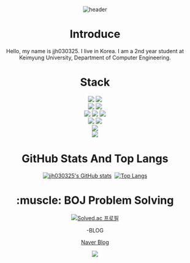 <div align="center">

  ![header](https://capsule-render.vercel.app/api?type=waving&text=Hello%20World)

  <h1>Introduce</h1>
  
  Hello, my name is jjh030325. I live in Korea. I am a 2nd year student at Keimyung University, Department of Computer Engineering.

  <h1>Stack</h1>

  <img src="https://img.shields.io/badge/C-A8B9CC?style=for-the-badge&logo=c&logoColor=white">
  <img src="https://img.shields.io/badge/C++-00599C?style=for-the-badge&logo=cplusplus&logoColor=white">
  <br>

  <img src="https://img.shields.io/badge/Python-3776AB?style=for-the-badge&logo=Python&logoColor=white">
  <img src="https://img.shields.io/badge/Java-007396?style=flat-square&logo=java&logoColor=white"/>
  <br>

  <img src="https://img.shields.io/badge/Java_Scripts-F7DF1E?style=for-the-badge&logo=javascript&logoColor=white">
  <img src="https://img.shields.io/badge/CSS-1572B6?style=for-the-badge&logo=css3&logoColor=white">
  <img src="https://img.shields.io/badge/HTML-E34F26?style=for-the-badge&logo=html5&logoColor=white">
  <br>
  
  <img src="https://img.shields.io/badge/GitHub-181717?style=for-the-badge&logo=github&logoColor=white">
  <img src="https://img.shields.io/badge/Git-F05032?style=for-the-badge&logo=git&logoColor=white">
  <br>
  
  <img src="https://img.shields.io/badge/Unity-000000?style=for-the-badge&logo=unity&logoColor=white">
  <br>
  
  <img src="https://img.shields.io/badge/Linux-FCC624?style=for-the-badge&logo=linux&logoColor=white">
  <br>
  <h1>GitHub Stats And Top Langs</h1>
  
  [![jjh030325's GitHub stats](https://github-readme-stats.vercel.app/api?username=jjh030325&count-private=true&theme=dark)](https://github.com/jjh030325/github-readme-stats)
﻿  [![Top Langs](https://github-readme-stats.vercel.app/api/top-langs/?username=jjh030325&langs_count=10&layout=compact&theme=dark)](https://github.com/jjh030325/jjh030325)

  <h1>:muscle: BOJ Problem Solving </h1>

  [![Solved.ac
  프로필](http://mazassumnida.wtf/api/v2/generate_badge?boj=wpqlks7)](https://solved.ac/wpqlks7)

  -BLOG

  [Naver Blog](https://blog.naver.com/wpqlks7)

  <img src="https://capsule-render.vercel.app/api?type=waving&height=300&section=footer"/>
</div>

